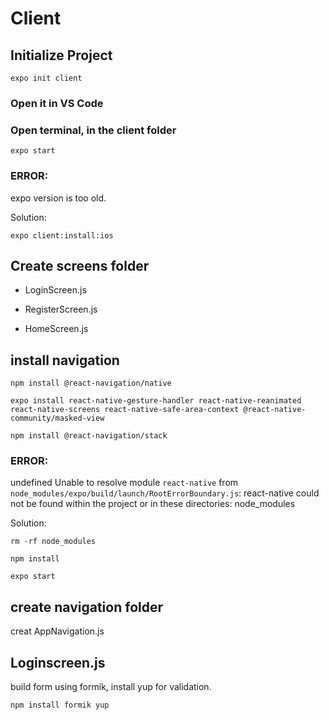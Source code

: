 # Client
## Initialize Project
```
expo init client
```
### Open it in VS Code
### Open terminal, in the client folder
```
expo start
```
### ERROR:
expo version is too old.

Solution:
```
expo client:install:ios
```

## Create screens folder
- LoginScreen.js

- RegisterScreen.js

- HomeScreen.js

## install navigation
```
npm install @react-navigation/native
```
```
expo install react-native-gesture-handler react-native-reanimated react-native-screens react-native-safe-area-context @react-native-community/masked-view
```
```
npm install @react-navigation/stack
```
### ERROR:
 undefined Unable to resolve module `react-native` from `node_modules/expo/build/launch/RootErrorBoundary.js`: react-native could not be found within the project or in these directories:
  node_modules

Solution:
```
rm -rf node_modules
```
```
npm install
```
```
expo start
```  
## create navigation folder
creat AppNavigation.js
## Loginscreen.js
build form using formik, install yup for validation.
```
npm install formik yup
``` 
